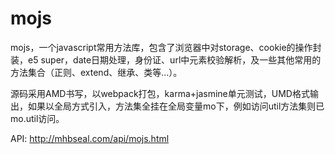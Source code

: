 # mojs
mojs，一个javascript常用方法库，包含了浏览器中对storage、cookie的操作封装，e5 super，date日期处理，身份证、url中元素校验解析，及一些其他常用的方法集合（正则、extend、继承、类等...）。

源码采用AMD书写，以webpack打包，karma+jasmine单元测试，UMD格式输出，如果以全局方式引入，方法集全挂在全局变量mo下，例如访问util方法集则已mo.util访问。 

API: http://mhbseal.com/api/mojs.html